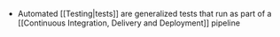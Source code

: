 - Automated [[Testing|tests]] are generalized tests that run as part of a [[Continuous Integration, Delivery and Deployment]] pipeline
